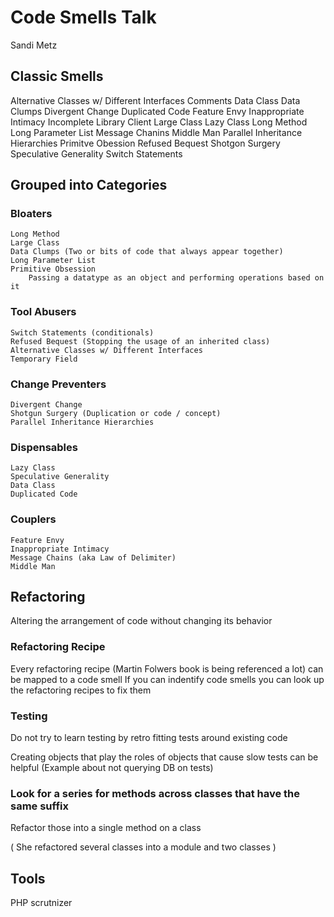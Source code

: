 # Code Smells Talk
Sandi Metz

## Classic Smells
Alternative Classes w/ Different Interfaces
Comments
Data Class
Data Clumps
Divergent Change
Duplicated Code
Feature Envy
Inappropriate Intimacy
Incomplete Library Client
Large Class
Lazy Class
Long Method
Long Parameter List
Message Chanins
Middle Man
Parallel Inheritance Hierarchies
Primitve Obession
Refused Bequest
Shotgon Surgery
Speculative Generality
Switch Statements

## Grouped into Categories
### Bloaters
    Long Method
    Large Class
    Data Clumps (Two or bits of code that always appear together)
    Long Parameter List
    Primitive Obsession
        Passing a datatype as an object and performing operations based on it

### Tool Abusers
    Switch Statements (conditionals)
    Refused Bequest (Stopping the usage of an inherited class)
    Alternative Classes w/ Different Interfaces
    Temporary Field

### Change Preventers
    Divergent Change
    Shotgun Surgery (Duplication or code / concept)
    Parallel Inheritance Hierarchies

### Dispensables
    Lazy Class
    Speculative Generality
    Data Class
    Duplicated Code

### Couplers
    Feature Envy
    Inappropriate Intimacy
    Message Chains (aka Law of Delimiter)
    Middle Man

## Refactoring
Altering the arrangement of code without changing its behavior

### Refactoring Recipe
Every refactoring recipe (Martin Folwers book is being referenced a lot) can be mapped to a code smell
If you can indentify code smells you can look up the refactoring recipes to fix them

### Testing
Do not try to learn testing by retro fitting tests around existing code

Creating objects that play the roles of objects that cause slow tests can be helpful (Example about not querying DB on tests)

### Look for a series for methods across classes that have the same suffix
Refactor those into a single method on a class

( She refactored several classes into a module and two classes )

## Tools
PHP scrutnizer